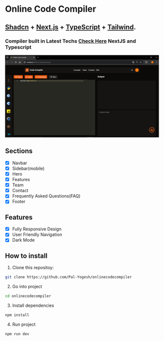 # Online Code Compiler

## <a href="https://github.com/Pal-Yogesh/onlinecodecompiler" target="_blank">Shadcn</a> + <a href="https://nextjs.org/" target="_blank">Next.js</a> + <a href="https://www.typescriptlang.org/" target="_blank">TypeScript</a> + <a href="https://tailwindcss.com/" target="_blank">Tailwind</a>.

### Compiler built in Latest Techs <a href="https://github.com/Pal-Yogesh/onlinecodecompiler" target="_blank">Check Here</a> NextJS and Typescript

![Alt text](./public/compiler.png)

## Sections

- [x] Navbar
- [x] Sidebar(mobile)
- [x] Hero
- [x] Features
- [x] Team
- [x] Contact
- [x] Frequently Asked Questions(FAQ)
- [x] Footer

## Features

- [x] Fully Responsive Design
- [x] User Friendly Navigation
- [x] Dark Mode

## How to install

1. Clone this repositoy:

```bash
git clone https://github.com/Pal-Yogesh/onlinecodecompiler
```

2. Go into project

```bash
cd onlinecodecompiler
```

3. Install dependencies

```bash
npm install
```

4. Run project

```bash
npm run dev
```
